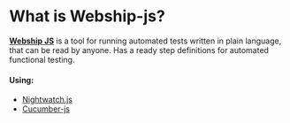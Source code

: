 # What is Webship-js?

[**Webship JS**](https://github.com/webship/webship-js) is a tool for running automated tests written in plain language, that can be read by anyone. Has a ready step definitions for automated functional testing.

#### Using:

* [Nightwatch.js](https://nightwatchjs.org/)
* [Cucumber-js](https://github.com/cucumber/cucumber-js)

